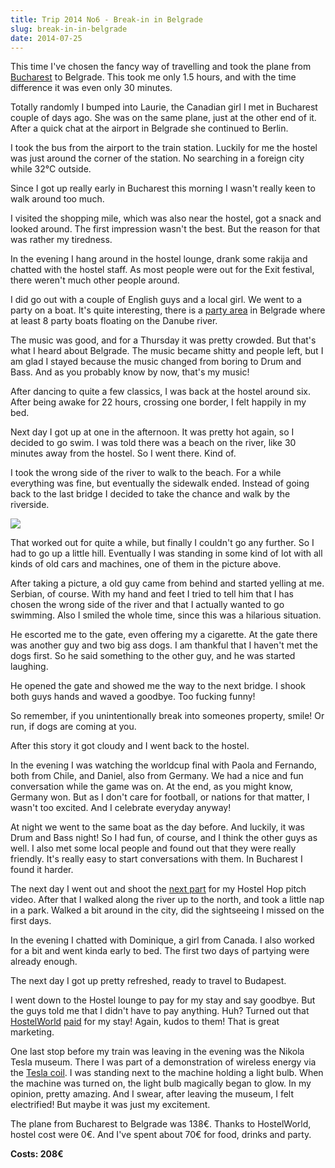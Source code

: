 ```yaml
---
title: Trip 2014 No6 - Break-in in Belgrade
slug: break-in-in-belgrade
date: 2014-07-25
---
```


This time I've chosen the fancy way of travelling and took the plane from
[Bucharest](/posts/big-bold-bucharest) to Belgrade. This took me
only 1.5 hours, and with the time difference it was even only 30 minutes.

Totally randomly I bumped into Laurie, the Canadian girl I met in Bucharest
couple of days ago. She was on the same plane, just at the other end of it.
After a quick chat at the airport in Belgrade she continued to Berlin.

I took the bus from the airport to the train station. Luckily for me the hostel
was just around the corner of the station. No searching in a foreign city while
32°C outside.

Since I got up really early in Bucharest this morning I wasn't really keen to
walk around too much.

I visited the shopping mile, which was also near the hostel, got a snack and
looked around. The first impression wasn't the best. But the reason for that was
rather my tiredness.

In the evening I hang around in the hostel lounge, drank some rakija and chatted
with the hostel staff. As most people were out for the Exit festival, there
weren't much other people around.

I did go out with a couple of English guys and a local girl. We went to a party
on a boat. It's quite interesting, there is a [party
area](https://www.google.de/maps/@44.8246625,20.4942638,15z) in Belgrade where
at least 8 party boats floating on the Danube river.

The music was good, and for a Thursday it was pretty crowded. But that's what I
heard about Belgrade. The music became shitty and people left, but I am glad I
stayed because the music changed from boring to Drum and Bass. And as you
probably know by now, that's my music!

After dancing to quite a few classics, I was back at the hostel around six.
After being awake for 22 hours, crossing one border, I felt happily in my bed.

Next day I got up at one in the afternoon. It was pretty hot again, so I decided
to go swim. I was told there was a beach on the river, like 30 minutes away from
the hostel. So I went there. Kind of.

I took the wrong side of the river to walk to the beach. For a while everything
was fine, but eventually the sidewalk ended. Instead of going back to the last
bridge I decided to take the chance and walk by the riverside.

![](/travel-pictures/Serbia/Belgrade/100_1279.JPG)

That worked out for quite a while, but finally I couldn't go any further. So I
had to go up a little hill. Eventually I was standing in some kind of lot with
all kinds of old cars and machines, one of them in the picture above.

After taking a picture, a old guy came from behind and started yelling at me.
Serbian, of course. With my hand and feet I tried to tell him that I has chosen
the wrong side of the river and that I actually wanted to go swimming. Also I
smiled the whole time, since this was a hilarious situation.

He escorted me to the gate, even offering my a cigarette. At the gate there was
another guy and two big ass dogs. I am thankful that I haven't met the dogs
first. So he said something to the other guy, and he was started laughing.

He opened the gate and showed me the way to the next bridge. I shook both guys
hands and waved a goodbye. Too fucking funny!

So remember, if you unintentionally break into someones property, smile! Or run,
if dogs are coming at you.

After this story it got cloudy and I went back to the hostel.

In the evening I was watching the worldcup final with Paola and Fernando, both
from Chile, and Daniel, also from Germany. We had a nice and fun conversation
while the game was on. At the end, as you might know, Germany won. But as I
don't care for football, or nations for that matter, I wasn't too excited. And I
celebrate everyday anyway!

At night we went to the same boat as the day before. And luckily, it was Drum
and Bass night! So I had fun, of course, and I think the other guys as well. I
also met some local people and found out that they were really friendly. It's
really easy to start conversations with them. In Bucharest I found it harder.

The next day I went out and shoot the [next part](/posts/hostel-hop-pitch-scraps-3)
for my Hostel Hop pitch
video. After that I walked along the river up to the north, and took a little
nap in a park. Walked a bit around in the city, did the sightseeing I missed on
the first days.

In the evening I chatted with Dominique, a girl from Canada. I also worked for a
bit and went kinda early to bed. The first two days of partying were already
enough.

The next day I got up pretty refreshed, ready to travel to Budapest.

I went down to the Hostel lounge to pay for my stay and say goodbye. But the
guys told me that I didn't have to pay anything. Huh? Turned out that
[HostelWorld](http://www.hostelworld.com/)
[paid](https://twitter.com/mustardamus/status/489089223149228032) for my stay!
Again, kudos to them! That is great marketing.

One last stop before my train was leaving in the evening was the Nikola Tesla
museum. There I was part of a demonstration of wireless energy via the [Tesla coil](https://en.wikipedia.org/wiki/Tesla_Coil).
I was standing next to the
machine holding a light bulb. When the machine was turned on, the light bulb
magically began to glow. In my opinion, pretty amazing. And I swear, after
leaving the museum, I felt electrified! But maybe it was just my excitement.

The plane from Bucharest to Belgrade was 138€. Thanks to HostelWorld, hostel
cost were 0€. And I've spent about 70€ for food, drinks and party.

**Costs: 208€**
